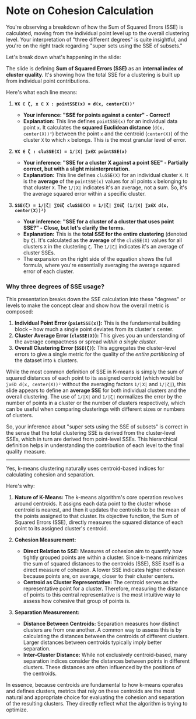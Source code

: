# Note on Cohesion Calculation

You're observing a breakdown of how the Sum of Squared Errors (SSE) is calculated, moving from the individual point level up to the overall clustering level. Your interpretation of "three different degrees" is quite insightful, and you're on the right track regarding "super sets using the SSE of subsets."

Let's break down what's happening in the slide:

The slide is defining **Sum of Squared Errors (SSE)** as an **internal index of cluster quality**. It's showing how the total SSE for a clustering is built up from individual point contributions.

Here's what each line means:

1.  **`∀X ∈ ζ, x ∈ X : pointSSE(x) = d(x, center(X))²`**
    * **Your inference: "SSE for points against a center" - Correct!**
    * **Explanation:** This line defines `pointSSE(x)` for an individual data point `x`. It calculates the **squared Euclidean distance** (`d(x, center(X))²`) between the point `x` and the centroid (`center(X)`) of the cluster `X` to which `x` belongs. This is the most granular level of error.

2.  **`∀X ∈ ζ : cluSSE(X) = 1/|X| ∑x∈X pointSSE(x)`**
    * **Your inference: "SSE for a cluster X against a point SEE" - Partially correct, but with a slight misinterpretation.**
    * **Explanation:** This line defines `cluSSE(X)` for an individual cluster `X`. It is the **average** of the `pointSSE(x)` values for all points `x` belonging to that cluster `X`. The `1/|X|` indicates it's an average, not a sum. So, it's the average squared error within a specific cluster.

3.  **`SSE(ζ) = 1/|ζ| ∑X∈ζ cluSSE(X) = 1/|ζ| ∑X∈ζ (1/|X| ∑x∈X d(x, center(X))²)`**
    * **Your inference: "SSE for a cluster of a cluster that uses point SSE?" - Close, but let's clarify the terms.**
    * **Explanation:** This is the **total SSE for the entire clustering** (denoted by `ζ`). It's calculated as the **average** of the `cluSSE(X)` values for all clusters `X` in the clustering `ζ`. The `1/|ζ|` indicates it's an average of cluster SSEs.
    * The expansion on the right side of the equation shows the full formula, where you're essentially averaging the average squared error of each cluster.

### Why three degrees of SSE usage?

This presentation breaks down the SSE calculation into these "degrees" or levels to make the concept clear and show how the overall metric is composed:

1.  **Individual Point Error (`pointSSE(x)`):** This is the fundamental building block – how much a single point deviates from its cluster's center.
2.  **Cluster Average Error (`cluSSE(X)`):** This gives you an understanding of the average compactness or spread *within a single cluster*.
3.  **Overall Clustering Error (`SSE(ζ)`):** This aggregates the cluster-level errors to give a single metric for the quality of the *entire partitioning* of the dataset into `k` clusters.

While the most common definition of SSE in K-means is simply the sum of squared distances of each point to its assigned centroid (which would be `∑x∈D d(x, center(X))²` without the averaging factors `1/|X|` and `1/|ζ|`), this slide appears to define an **average SSE** for both individual clusters and the overall clustering. The use of `1/|X|` and `1/|ζ|` normalizes the error by the number of points in a cluster or the number of clusters respectively, which can be useful when comparing clusterings with different sizes or numbers of clusters.

So, your inference about "super sets using the SSE of subsets" is correct in the sense that the total clustering SSE is derived from the cluster-level SSEs, which in turn are derived from point-level SSEs. This hierarchical definition helps in understanding the contribution of each level to the final quality measure.

---

Yes, k-means clustering naturally uses centroid-based indices for calculating cohesion and separation.

Here's why:

1.  **Nature of K-Means:** The k-means algorithm's core operation revolves around centroids. It assigns each data point to the cluster whose centroid is nearest, and then it updates the centroids to be the mean of the points assigned to that cluster. Its objective function, the Sum of Squared Errors (SSE), directly measures the squared distance of each point to its assigned cluster's centroid.

2.  **Cohesion Measurement:**
    * **Direct Relation to SSE:** Measures of cohesion aim to quantify how tightly grouped points are within a cluster. Since k-means minimizes the sum of squared distances to the centroids (SSE), SSE itself is a direct measure of cohesion. A lower SSE indicates higher cohesion because points are, on average, closer to their cluster centers.
    * **Centroid as Cluster Representative:** The centroid serves as the representative point for a cluster. Therefore, measuring the distance of points to this central representative is the most intuitive way to assess how cohesive that group of points is.

3.  **Separation Measurement:**
    * **Distance Between Centroids:** Separation measures how distinct clusters are from one another. A common way to assess this is by calculating the distances between the centroids of different clusters. Larger distances between centroids typically imply better separation.
    * **Inter-Cluster Distance:** While not exclusively centroid-based, many separation indices consider the distances between points in different clusters. These distances are often influenced by the positions of the centroids.

In essence, because centroids are fundamental to how k-means operates and defines clusters, metrics that rely on these centroids are the most natural and appropriate choice for evaluating the cohesion and separation of the resulting clusters. They directly reflect what the algorithm is trying to optimize.
